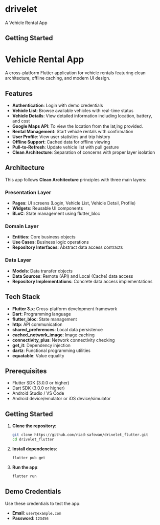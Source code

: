 # drivelet

A Vehicle Rental App

## Getting Started

# Vehicle Rental App

A cross-platform Flutter application for vehicle rentals featuring clean architecture, offline caching, and modern UI design.

## Features

- **Authentication**: Login with demo credentials
- **Vehicle List**: Browse available vehicles with real-time status
- **Vehicle Details**: View detailed information including location, battery, and cost
- **Google Maps API**: To view the location from the lat,lng provided.
- **Rental Management**: Start vehicle rentals with confirmation
- **User Profile**: View user statistics and trip history
- **Offline Support**: Cached data for offline viewing
- **Pull-to-Refresh**: Update vehicle list with pull gesture
- **Clean Architecture**: Separation of concerns with proper layer isolation

## Architecture

This app follows **Clean Architecture** principles with three main layers:

### Presentation Layer
- **Pages**: UI screens (Login, Vehicle List, Vehicle Detail, Profile)
- **Widgets**: Reusable UI components
- **BLoC**: State management using flutter_bloc

### Domain Layer
- **Entities**: Core business objects
- **Use Cases**: Business logic operations
- **Repository Interfaces**: Abstract data access contracts

### Data Layer
- **Models**: Data transfer objects
- **Data Sources**: Remote (API) and Local (Cache) data access
- **Repository Implementations**: Concrete data access implementations

## Tech Stack

- **Flutter 3.x**: Cross-platform development framework
- **Dart**: Programming language
- **flutter_bloc**: State management
- **http**: API communication
- **shared_preferences**: Local data persistence
- **cached_network_image**: Image caching
- **connectivity_plus**: Network connectivity checking
- **get_it**: Dependency injection
- **dartz**: Functional programming utilities
- **equatable**: Value equality

## Prerequisites

- Flutter SDK (3.0.0 or higher)
- Dart SDK (3.0.0 or higher)
- Android Studio / VS Code
- Android device/emulator or iOS device/simulator

## Getting Started

1. **Clone the repository**:
   ```bash
   git clone https://github.com/riad-safowan/drivelet_flutter.git
   cd drivelet_flutter
   ```

2. **Install dependencies**:
   ```bash
   flutter pub get
   ```

3. **Run the app**:
   ```bash
   flutter run
   ```

## Demo Credentials

Use these credentials to test the app:

- **Email**: `user@example.com`
- **Password**: `123456`
